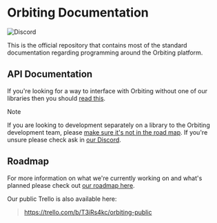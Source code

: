 # Orbiting Documentation

![Discord](https://img.shields.io/discord/1226968306221846588)

This is the official repository that contains most of the standard documentation regarding programming around the Orbiting platform.

## API Documentation

If you're looking for a way to interface with Orbiting without one of our libraries then you should [read this](docs/api.md).

> [!NOTE]
> If you are looking to development separately on a library to the Orbiting development team, please [make sure it's not in the road map](ROADMAP.md). If you're unsure please check ask in [our Discord](https://discord.gg/sg8jHb2cU7).

## Roadmap

For more information on what we're currently working on and what's planned please check out [our roadmap here](ROADMAP.md).

Our public Trello is also available here:

> https://trello.com/b/T3iRs4kc/orbiting-public
